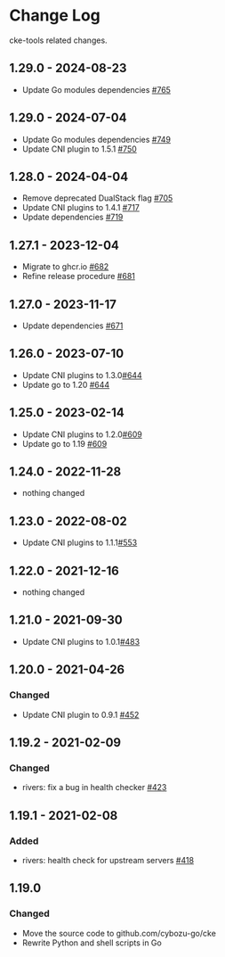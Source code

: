 # Change Log

cke-tools related changes.

## 1.29.0 - 2024-08-23

- Update Go modules dependencies [#765](https://github.com/cybozu-go/cke/pull/765)

## 1.29.0 - 2024-07-04

- Update Go modules dependencies [#749](https://github.com/cybozu-go/cke/pull/749)
- Update CNI plugin to 1.5.1 [#750](https://github.com/cybozu-go/cke/pull/750)

## 1.28.0 - 2024-04-04

- Remove deprecated DualStack flag [#705](https://github.com/cybozu-go/cke/pull/705)
- Update CNI plugins to 1.4.1 [#717](https://github.com/cybozu-go/cke/pull/717)
- Update dependencies [#719](https://github.com/cybozu-go/cke/pull/719)

## 1.27.1 - 2023-12-04

- Migrate to ghcr.io [#682](https://github.com/cybozu-go/cke/pull/682)
- Refine release procedure [#681](https://github.com/cybozu-go/cke/pull/681)

## 1.27.0 - 2023-11-17

- Update dependencies [#671](https://github.com/cybozu-go/cke/pull/671)

## 1.26.0 - 2023-07-10

- Update CNI plugins to 1.3.0[#644](https://github.com/cybozu-go/cke/pull/644)
- Update go to 1.20 [#644](https://github.com/cybozu-go/cke/pull/644)

## 1.25.0 - 2023-02-14

- Update CNI plugins to 1.2.0[#609](https://github.com/cybozu-go/cke/pull/609)
- Update go to 1.19 [#609](https://github.com/cybozu-go/cke/pull/609)

## 1.24.0 - 2022-11-28

- nothing changed

## 1.23.0 - 2022-08-02

- Update CNI plugins to 1.1.1[#553](https://github.com/cybozu-go/cke/pull/#553)

## 1.22.0 - 2021-12-16

- nothing changed

## 1.21.0 - 2021-09-30

- Update CNI plugins to 1.0.1[#483](https://github.com/cybozu-go/cke/pull/#483)

## 1.20.0 - 2021-04-26

### Changed

- Update CNI plugin to 0.9.1 [#452](https://github.com/cybozu-go/cke/pull/#452)

## 1.19.2 - 2021-02-09

### Changed

- rivers: fix a bug in health checker [#423](https://github.com/cybozu-go/cke/pull/#423)

## 1.19.1 - 2021-02-08

### Added

- rivers: health check for upstream servers [#418](https://github.com/cybozu-go/cke/pull/#418)

## 1.19.0

### Changed

- Move the source code to github.com/cybozu-go/cke
- Rewrite Python and shell scripts in Go
